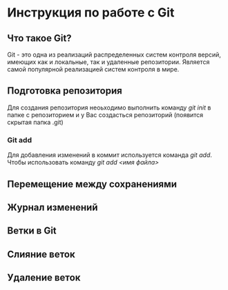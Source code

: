 # Инструкция по работе с Git

## Что такое Git?
Git - это одна из реализаций распределенных систем контроля версий, имеющих как и локальные, так и удаленные репозитории. Является самой популярной реализацией систем контроля в мире.
## Подготовка репозитория

Для создания репозитория неоьходимо выполнить команду *git init* в папке с репозиторием и у Вас создасться репозиторий (появится скрытая папка .git) 

### Git add
Для добавления изменений в коммит используется команда *git add*. Чтобы использовать команду *git add <имя файла>*

## Перемещение между сохранениями

## Журнал изменений

## Ветки в Git

## Слияние веток

## Удаление веток